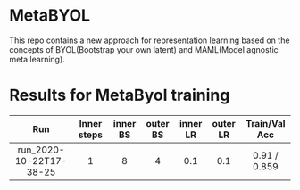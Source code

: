 # MetaBYOL
This repo contains a new approach for representation learning based on the concepts of BYOL(Bootstrap your own latent) and MAML(Model agnostic meta learning).

# Results for MetaByol training


| Run                     | Inner steps | inner BS | outer BS | inner LR | outer LR | Train/Val Acc |
| :----------------------:|:-----------:|:--------:|:--------:|:--------:|:--------:|:-------------:|
| run_2020-10-22T17-38-25 | 1           | 8        | 4        | 0.1      | 0.1      |  0.91 / 0.859 |
